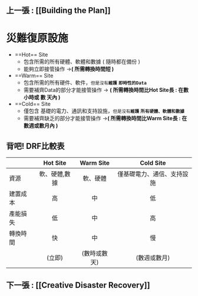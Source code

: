 ## 上一張 : [[Building the Plan]]
# 災難復原設施
- ==Hot== Site
	- 包含所需的所有硬體、軟體和數據 ( 隨時都在備份 )
	- 能夠立即接管操作 ->**( 所需轉換時間短 )**
- ==Warm== Site
	- 包含所需的所有硬件、軟件，`但是沒有`**`維護`** **`即時性的Data`**
	- 需要補齊Data的部分才能接管操作 -> **( 所需轉換時間比Hot Site長 : 在數小時或 數 天內 )**
- ==Cold== Site
	- 僅包含 基礎的電力、通訊和支持設施，`但是沒有`**`維護`** **`所有硬體、軟體和數據`**
	- 需要補齊缺乏的部分才能接管操作 ->**( 所需轉換時間比Warm Site長 : 在數週或數月內 )**

## 背吧! DRF比較表
|          |   Hot Site    |  Warm Site   |         Cold Site          |
| -------- |:-------------:|:------------:|:--------------------------:|
| 資源     | 軟、硬體,數據 |   軟、硬體   | 僅基礎電力、通信、支持設施 |
| 建置成本 |      高       |      中      |             低             |
| 產能損失 |      低       |      中      |             高             |
| 轉換時間 |      快       |      中      |             慢             |
|          |    (立即)     | (數時或數天) |        (數週或數月)        |

## 下一張 : [[Creative Disaster Recovery]]